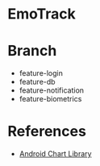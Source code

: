# EmoTrack

# Branch

* feature-login
* feature-db
* feature-notification
* feature-biometrics

# References

- [Android Chart Library](https://medium.com/@karthikganiga007/create-barchart-in-android-studio-14943339a211)
